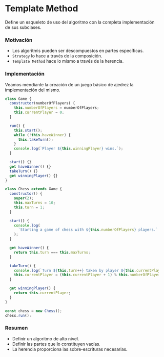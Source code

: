 # Template Method

Define un esqueleto de uso del algoritmo con la completa implementación de sus subclases.

### Motivación

- Los algoritmis pueden ser descompuestos en partes específicas.
- `Strategy` lo hace a través de la composición.
- `Template Method` hace lo mismo a través de la herencia.

### Implementación

Veamos mendiante la creación de un juego básico de ajedrez la implementación del mismo.

```javascript
class Game {
  constructor(numberOfPlayers) {
    this.numberOfPlayers = numberOfPlayers;
    this.currentPlayer = 0;
  }

  run() {
    this.start();
    while (!this.haveWinner) {
      this.takeTurn();
    }
    console.log(`Player ${this.winningPlayer} wins.`);
  }

  start() {}
  get haveWinner() {}
  takeTurn() {}
  get winningPlayer() {}
}

class Chess extends Game {
  constructor() {
    super(2);
    this.maxTurns = 10;
    this.turn = 1;
  }

  start() {
    console.log(
      `Starting a game of chess with ${this.numberOfPlayers} players.`
    );
  }

  get haveWinner() {
    return this.turn === this.maxTurns;
  }

  takeTurn() {
    console.log(`Turn ${this.turn++} taken by player ${this.currentPlayer}.`);
    this.currentPlayer = (this.currentPlayer + 1) % this.numberOfPlayers;
  }

  get winningPlayer() {
    return this.currentPlayer;
  }
}

const chess = new Chess();
chess.run();
```

### Resumen

- Definir un algoritmo de alto nivel.
- Definir las partes que lo constituyen vacías.
- La herencia proporciona las sobre-escrituras necesarias.
